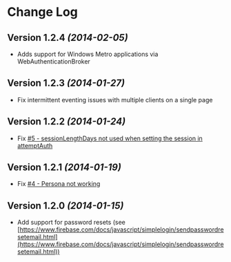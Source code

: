 Change Log
===========

Version 1.2.4 *(2014-02-05)*
----------------------------
  * Adds support for Windows Metro applications via WebAuthenticationBroker

Version 1.2.3 *(2014-01-27)*
----------------------------
  * Fix intermittent eventing issues with multiple clients on a single page

Version 1.2.2 *(2014-01-24)*
----------------------------
  * Fix [#5 - sessionLengthDays not used when setting the session in attemptAuth](https://github.com/firebase/firebase-simple-login/issues/5)

Version 1.2.1 *(2014-01-19)*
----------------------------
  * Fix [#4 - Persona not working](https://github.com/firebase/firebase-simple-login/pull/4)

Version 1.2.0 *(2014-01-15)*
----------------------------
  * Add support for password resets (see [https://www.firebase.com/docs/javascript/simplelogin/sendpasswordresetemail.html](https://www.firebase.com/docs/javascript/simplelogin/sendpasswordresetemail.html))
